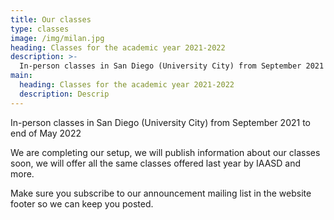 ```yaml
---
title: Our classes
type: classes
image: /img/milan.jpg
heading: Classes for the academic year 2021-2022
description: >-
  In-person classes in San Diego (University City) from September 2021 to end of May 2022
main:
  heading: Classes for the academic year 2021-2022
  description: Descrip
---
```


In-person classes in San Diego (University City) from September 2021 to end of May 2022

We are completing our setup, we will publish information about our classes soon, we will
offer all the same classes offered last year by IAASD and more.

Make sure you subscribe to our announcement mailing list in the website footer so we can
keep you posted.

